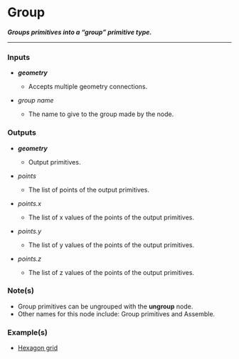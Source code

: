 # Group

**_Groups primitives into a “group” primitive type._**

---


### Inputs

* **_geometry_**

  * Accepts multiple geometry connections.

* _group name_

  * The name to give to the group made by the node.


### Outputs

* **_geometry_**

  * Output primitives.

* _points_

  * The list of points of the output primitives.

* _points.x_

  * The list of x values of the points of the output primitives.

* _points.y_

  * The list of y values of the points of the output primitives.

* _points.z_

  * The list of z values of the points of the output primitives.


### Note(s)



* Group primitives can be ungrouped with the **ungroup** node.
* Other names for this node include: Group primitives and Assemble.


### Example(s)



* <a href="https://creator.trimble.com/graph?assetURI=whp:f3ba7c99-3b5d-4114-8f93-9c299fb03507&version=latest" target="_blank">Hexagon grid</a>
